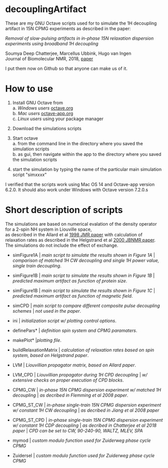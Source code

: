 # decouplingArtifact

These are my GNU Octave scripts used for to simulate the 1H decoupling artifact 
in 15N CPMG experiments as described in the paper:  

*Removal of slow-pulsing artifacts in in-phase 15N relaxation dispersion experiments using broadband 1H decoupling*  

Soumya Deep Chatterjee, Marcellus Ubbink, Hugo van Ingen  
Journal of Biomolecular NMR, 2018, [paper](https://link.springer.com/article/10.1007/s10858-018-0193-2)

I put them now on Github so that anyone can make us of it.  

# How to use

1. Install GNU Octave from  
	a. *Windows users* [octave.org](https://octave.org)  
	b. *Mac users* [octave-app.org](https://octave-app.org)  
	c. *Linux users* using your package manager  

2. Download the simulations scripts 

3. Start octave  
	a. from the command line in the directory where you saved the simulation scripts  
	b. as gui, then navigate within the app to the directory where you saved the simulation scripts  

4. start the simulation by typing the name of the particular main simulation script "sim*xxxx*"

I verified that the scripts work using Mac OS 14 and Octave-app version 6.2.0.
It should also work under Windows with Octave version 7.2.0.s

# Short description of scripts

The simulations are based on numerical evalation of the density operator for a 2-spin NH system in Liouville space,  
as described in the Allard et al [1998 JMR paper](https://doi.org/10.1006/jmre.1998.1509) with calculation of relaxation rates as described in the Helgstrand et al [2000 JBNMR paper](https://doi.org/10.1023/A:1008309220156).
The simulations do not include the effect of exchange.  

+ simFigure1A | *main script to simulate the results shown in Figure 1A*
  | *comparison of matched 1H CW decoupling and single 1H power value, single train decoupling*.
+ simFigure1B | *main script to simulate the results shown in Figure 1B*
  | *predicted maximum artifact as function of protein size*.
+ simFigure1B | *main script to simulate the results shown in Figure 1C*
  | *predicted maximum artifact as function of magnetic field*.
+ simCPD | *main script to compare different composite pulse decoupling schemes*
  | *not used in the paper*.

+ ini | *initialization script w/ plotting control options*.
+ definePars* | *definition spin system and CPMG paramaters*.
+ makePlot* |*plotting file*.
+ buildRelaxationMatrix | *calculation of relaxation rates based on spin system, based on Helgstrand paper*.
+ LVM | *Liouvillian propagator matrix, based on Allard paper*.
+ LVM_CPD | *Liouvillian propagator during 1H CPD decoupling*
  | *w/ extensive checks on proper execution of CPD blocks*.
+ CPMG_CW | *in-phase 15N CPMG dispersion experiment w/ matched 1H decoupling*
  | *as decribed in Flemming et al 2008 paper*.
+ CPMG_ST_CW | *in-phase single-train 15N CPMG dispersion experiment w/ constant 1H CW decoupling*
  | *as decribed in Jiang et al 2008 paper*
+ CPMG_ST_CPD | *in-phase single-train 15N CPMG dispersion experiment w/ constant 1H CDP decoupling*
  | *as decribed in Chatterjee et al 2018 paper*
  | *CPD can be set to CW, 90-240-90, WALTZ, MLEV, SPA*
+ mymod | *custom modulo function used for Zuiderweg phase cycle CPMG*
+ Zuidersel | *custom modulo function used for Zuiderweg phase cycle CPMG*

